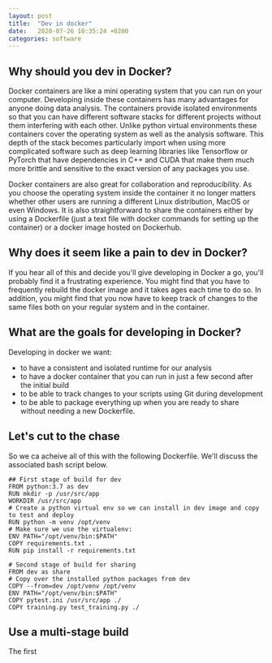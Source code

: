 ```yaml
---
layout: post
title:  "Dev in docker"
date:   2020-07-26 10:35:24 +0200
categories: software
---
```


## Why should you dev in Docker?

Docker containers are like a mini operating system that you can run on your computer. Developing inside these containers has many advantages for anyone doing data analysis. The containers provide isolated environments so that you can have different software stacks for different projects without them interfering with each other. Unlike python virtual environments these containers cover the operating system as well as the analysis software. This depth of the stack becomes particularly import when using more complicated software such as deep learning libraries like Tensorflow or PyTorch that have dependencies in C++ and CUDA that make them much more brittle and sensitive to the exact version of any packages you use. 

Docker containers are also great for collaboration and reproducibility. As you choose the operating system inside the container it no longer matters whether other users are running a different Linux distribution, MacOS or even Windows. It is also straightforward to share the containers either by using a Dockerfile (just a text file with docker commands for setting up the container) or a docker image hosted on Dockerhub.  

## Why does it seem like a pain to dev in Docker?

If you hear all of this and decide you'll give developing in Docker a go, you'll probably find it a frustrating experience. You might find that you have to frequently rebuild the docker image and it takes ages each time to do so. In addition, you might find that you now have to keep track of changes to the same files both on your regular system and in the container.

## What are the goals for developing in Docker?

Developing in docker we want:
- to have a consistent and isolated runtime for our analysis
- to have a docker container that you can run in just a few second after the initial build
- to be able to track changes to your scripts using Git during development
- to be able to package everything up when you are ready to share without needing a new Dockerfile.

## Let's cut to the chase
So we ca acheive all of this with the following Dockerfile. We'll discuss the associated bash script below.
```
## First stage of build for dev
FROM python:3.7 as dev
RUN mkdir -p /usr/src/app
WORKDIR /usr/src/app
# Create a python virtual env so we can install in dev image and copy to test and deploy
RUN python -m venv /opt/venv
# Make sure we use the virtualenv:
ENV PATH="/opt/venv/bin:$PATH"
COPY requirements.txt .
RUN pip install -r requirements.txt

# Second stage of build for sharing
FROM dev as share
# Copy over the installed python packages from dev
COPY --from=dev /opt/venv /opt/venv
ENV PATH="/opt/venv/bin:$PATH"
COPY pytest.ini /usr/src/app ./
COPY training.py test_training.py ./
```

## Use a multi-stage build
The first 

